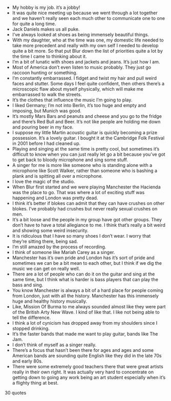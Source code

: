  - My hobby is my job. it’s a jobby!
 - It was quite nice meeting up because we went through a lot together and we haven’t really seen each much other to communicate one to one for quite a long time.
 - Jack Daniels makes us all puke.
 - I’ve always looked at shoes as being immensely beautiful things.
 - With my daughter, who at the time was one, my domestic life needed to take more precedent and really with my own self I needed to develop quite a bit more. So that put Blur down the list of priorities quite a lot by the time I came to thinking about it.
 - I’m a bit of lunatic with shoes and jackets and jeans. It’s just how I am.
 - Most of America don’t even listen to music probably. They just go raccoon hunting or something.
 - I’m constantly embarrassed. I fidget and twist my hair and pull weird faces and stutter. Some days I feel quite confident, then others there’s a microscopic flaw about myself physically, which will make me embarrassed to walk the streets.
 - It’s the clothes that influence the music I’m going to play.
 - I liked Germany; I’m not into Berlin, it’s too huge and empty and imposing, but Munich was good.
 - It’s mostly Mars Bars and peanuts and cheese and you go to the fridge and there’s Red Bull and Beer. It’s not like people are holding me down and pouring beer in my face.
 - I suppose my little Martin acoustic guitar is quickly becoming a prize possession. It’s a lovely guitar. I bought it at the Cambridge Folk Festival in 2001 before I had cleaned up.
 - Playing and singing at the same time is pretty cool, but sometimes it’s difficult to know when you can just really let go a bit because you’ve got to get back to bloody microphone and sing some stuff.
 - A singer for me is more like someone who is standing alone with a microphone like Scott Walker, rather than someone who is bashing a plank and is spitting all over a microphone.
 - I love the magic of the studio.
 - When Blur first started and we were playing Manchester the Hacienda was the place to go. That was where a lot of exciting stuff was happening and London was pretty dead.
 - I think it’s better if blokes can admit that they can have crushes on other blokes. I’ve probably had crushes but never really sexual crushes on men.
 - It’s a bit loose and the people in my group have got other groups. They don’t have to have a total allegiance to me. I think that’s really a bit weird and showing some weird insecurity.
 - It is ridiculous that I have so many shoes I don’t wear. I worry that they’re sitting there, being sad.
 - I’m still amazed by the process of recording.
 - I think of someone like Mariah Carey as a singer.
 - Manchester has it’s own pride and London has it’s sort of pride and sometimes we can be a bit mean to each other, but I think if we dig the music we can get on really well.
 - There are a lot of people who can do it on the guitar and sing at the same time, but I think what is harder is bass players that can play the bass and sing.
 - You know Manchester is always a bit of a hard place for people coming from London, just with all the history. Manchester has this immensely huge and healthy history musically.
 - Like, Mission Of Burma to me always sounded almost like they were part of the British Arty New Wave. I kind of like that. I like not being able to tell the difference.
 - I think a lot of cynicism has dropped away from my shoulders since I stopped drinking.
 - It’s the faster bands that made me want to play guitar, bands like The Jam.
 - I don’t think of myself as a singer really.
 - There’s a focus that hasn’t been there for ages and ages and some American bands are sounding quite English like they did in the late 70s and early 80s.
 - There were some extremely good teachers there that were great artists really in their own right. It was actually very hard to concentrate on getting down to going any work being an art student especially when it’s a flighty thing at best.

30 quotes